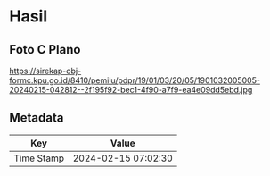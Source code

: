 # Hasil

## Foto C Plano

https://sirekap-obj-formc.kpu.go.id/8410/pemilu/pdpr/19/01/03/20/05/1901032005005-20240215-042812--2f195f92-bec1-4f90-a7f9-ea4e09dd5ebd.jpg


## Metadata

| Key        | Value               |
| ---------- | ------------------- |
| Time Stamp | 2024-02-15 07:02:30 |



